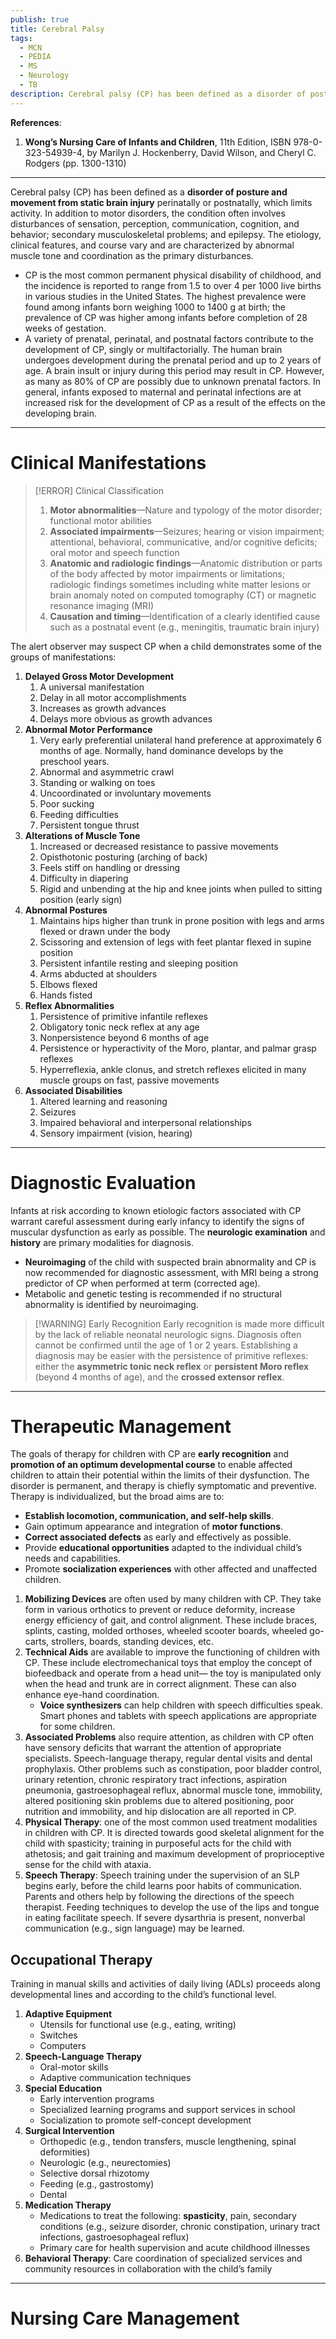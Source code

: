 ```yaml
---
publish: true
title: Cerebral Palsy
tags:
  - MCN
  - PEDIA
  - MS
  - Neurology
  - TB
description: Cerebral palsy (CP) has been defined as a disorder of posture and movement from static brain injury perinatally or postnatally, which limits activity. In addition to motor disorders, the condition often involves disturbances of sensation, perception, communication, cognition, and behavior; secondary musculoskeletal problems; and epilepsy.
---
```

**References**:
1. **Wong’s Nursing Care of Infants and Children**, 11th Edition, ISBN 978-0-323-54939-4, by Marilyn J. Hockenberry, David Wilson, and Cheryl C. Rodgers (pp. 1300-1310)

___

Cerebral palsy (CP) has been defined as a **disorder of posture and movement from static brain injury** perinatally or postnatally, which limits activity. In addition to motor disorders, the condition often involves disturbances of sensation, perception, communication, cognition, and behavior; secondary musculoskeletal problems; and epilepsy. The etiology, clinical features, and course vary and are characterized by abnormal muscle tone and coordination as the primary disturbances.
- CP is the most common permanent physical disability of childhood, and the incidence is reported to range from 1.5 to over 4 per 1000 live births in various studies in the United States. The highest prevalence were found among infants born weighing 1000 to 1400 g at birth; the prevalence of CP was higher among infants before completion of 28 weeks of gestation.
- A variety of prenatal, perinatal, and postnatal factors contribute to the development of CP, singly or multifactorially. The human brain undergoes development during the prenatal period and up to 2 years of age. A brain insult or injury during this period may result in CP. However, as many as 80% of CP are possibly due to unknown prenatal factors. In general, infants exposed to maternal and perinatal infections are at increased risk for the development of CP as a result of the effects on the developing brain.

___

# Clinical Manifestations

>[!ERROR] Clinical Classification
>1. **Motor abnormalities**—Nature and typology of the motor disorder; functional motor abilities
>2. **Associated impairments**—Seizures; hearing or vision impairment; attentional, behavioral, communicative, and/or cognitive deficits; oral motor and speech function
>3. **Anatomic and radiologic findings**—Anatomic distribution or parts of the body affected by motor impairments or limitations; radiologic findings sometimes including white matter lesions or brain anomaly noted on computed tomography (CT) or magnetic resonance imaging (MRI)
>4. **Causation and timing**—Identification of a clearly identified cause such as a postnatal event (e.g., meningitis, traumatic brain injury)

The alert observer may suspect CP when a child demonstrates some of the groups of manifestations:
1. **Delayed Gross Motor Development**
	1. A universal manifestation
	2. Delay in all motor accomplishments
	3. Increases as growth advances
	4. Delays more obvious as growth advances
2. **Abnormal Motor Performance**
	1. Very early preferential unilateral hand preference at approximately 6 months of age. Normally, hand dominance develops by the preschool years.
	2. Abnormal and asymmetric crawl
	3. Standing or walking on toes
	4. Uncoordinated or involuntary movements
	5. Poor sucking
	6. Feeding difficulties
	7. Persistent tongue thrust
3. **Alterations of Muscle Tone**
	1. Increased or decreased resistance to passive movements
	2. Opisthotonic posturing (arching of back)
	3. Feels stiff on handling or dressing
	4. Difficulty in diapering
	5. Rigid and unbending at the hip and knee joints when pulled to sitting position (early sign)
4. **Abnormal Postures**
	1. Maintains hips higher than trunk in prone position with legs and arms flexed or drawn under the body
	2. Scissoring and extension of legs with feet plantar flexed in supine position
	3. Persistent infantile resting and sleeping position
	4. Arms abducted at shoulders
	5. Elbows flexed
	6. Hands fisted
5. **Reflex Abnormalities**
	1. Persistence of primitive infantile reflexes
	2. Obligatory tonic neck reflex at any age
	3. Nonpersistence beyond 6 months of age
	4. Persistence or hyperactivity of the Moro, plantar, and palmar grasp reflexes
	5. Hyperreflexia, ankle clonus, and stretch reflexes elicited in many muscle groups on fast, passive movements
6. **Associated Disabilities**
	1. Altered learning and reasoning
	2. Seizures
	3. Impaired behavioral and interpersonal relationships
	4. Sensory impairment (vision, hearing)

___

# Diagnostic Evaluation
Infants at risk according to known etiologic factors associated with CP warrant careful assessment during early infancy to identify the signs of muscular dysfunction as early as possible. The **neurologic examination** and **history** are primary modalities for diagnosis.
- **Neuroimaging** of the child with suspected brain abnormality and CP is now recommended for diagnostic assessment, with MRI being a strong predictor of CP when performed at term (corrected age).
- Metabolic and genetic testing is recommended if no structural abnormality is identified by neuroimaging.

>[!WARNING] Early Recognition
>Early recognition is made more difficult by the lack of reliable neonatal neurologic signs. Diagnosis often cannot be confirmed until the age of 1 or 2 years. Establishing a diagnosis may be easier with the persistence of primitive reflexes: either the **asymmetric tonic neck reflex** or **persistent Moro reflex** (beyond 4 months of age), and the **crossed extensor reflex**.

___

# Therapeutic Management
The goals of therapy for children with CP are **early recognition** and **promotion of an optimum developmental course** to enable affected children to attain their potential within the limits of their dysfunction. The disorder is permanent, and therapy is chiefly symptomatic and preventive. Therapy is individualized, but the broad aims are to:
- **Establish locomotion, communication, and self-help skills**.
- Gain optimum appearance and integration of **motor functions**.
- **Correct associated defects** as early and effectively as possible.
- Provide **educational opportunities** adapted to the individual child’s needs and capabilities.
- Promote **socialization experiences** with other affected and unaffected children.

1. **Mobilizing Devices** are often used by many children with CP. They take form in various orthotics to prevent or reduce deformity, increase energy efficiency of gait, and control alignment. These include braces, splints, casting, molded orthoses, wheeled scooter boards, wheeled go-carts, strollers, boards, standing devices, etc.
2. **Technical Aids** are available to improve the functioning of children with CP. These include electromechanical toys that employ the concept of biofeedback and operate from a head unit— the toy is manipulated only when the head and trunk are in correct alignment. These can also enhance eye-hand coordination.
	- **Voice synthesizers** can help children with speech difficulties speak. Smart phones and tablets with speech applications are appropriate for some children.
3. **Associated Problems** also require attention, as children with CP often have sensory deficits that warrant the attention of appropriate specialists. Speech-language therapy, regular dental visits and dental prophylaxis. Other problems such as constipation, poor bladder control, urinary retention, chronic respiratory tract infections, aspiration pneumonia, gastroesophageal reflux, abnormal muscle tone, immobility, altered positioning skin problems due to altered positioning, poor nutrition and immobility, and hip dislocation are all reported in CP.
4. **Physical Therapy**: one of the most common used treatment modalities in children with CP. It is directed towards good skeletal alignment for the child with spasticity; training in purposeful acts for the child with athetosis; and gait training and maximum development of proprioceptive sense for the child with ataxia.
5. **Speech Therapy**: Speech training under the supervision of an SLP begins early, before the child learns poor habits of communication. Parents and others help by following the directions of the speech therapist. Feeding techniques to develop the use of the lips and tongue in eating facilitate speech. If severe dysarthria is present, nonverbal communication (e.g., sign language) may be learned.
## Occupational Therapy
Training in manual skills and activities of daily living (ADLs) proceeds along developmental lines and according to the child’s functional level.
1. **Adaptive Equipment**
	- Utensils for functional use (e.g., eating, writing)
	- Switches
	- Computers
2. **Speech-Language Therapy**
	- Oral-motor skills
	- Adaptive communication techniques
3. **Special Education**
	- Early intervention programs
	- Specialized learning programs and support services in school
	- Socialization to promote self-concept development
4. **Surgical Intervention**
	- Orthopedic (e.g., tendon transfers, muscle lengthening, spinal deformities)
	- Neurologic (e.g., neurectomies)
	- Selective dorsal rhizotomy
	- Feeding (e.g., gastrostomy)
	- Dental
5. **Medication Therapy**
	- Medications to treat the following: **spasticity**, pain, secondary conditions (e.g., seizure disorder, chronic constipation, urinary tract infections, gastroesophageal reflux)
	- Primary care for health supervision and acute childhood illnesses
6. **Behavioral Therapy**: Care coordination of specialized services and community resources in collaboration with the child’s family

___

# Nursing Care Management
